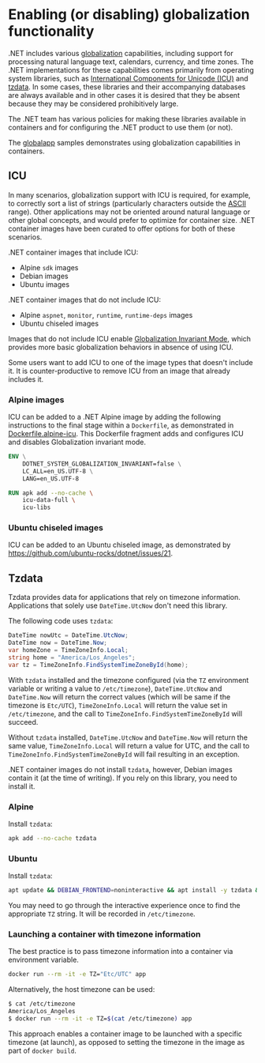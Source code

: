 # Enabling (or disabling) globalization functionality

.NET includes various [globalization](https://learn.microsoft.com/dotnet/core/extensions/globalization-and-localization) capabilities, including support for processing natural language text, calendars, currency, and time zones. The .NET implementations for these capabilities comes primarily from operating system libraries, such as [International Components for Unicode (ICU)](https://icu.unicode.org/) and [tzdata](https://wikipedia.org/wiki/Tz_database). In some cases, these libraries and their accompanying databases are always available and in other cases it is desired that they be absent because they may be considered prohibitively large.

The .NET team has various policies for making these libraries available in containers and for configuring the .NET product to use them (or not).

The [globalapp](globalapp/README.md) samples demonstrates using globalization capabilities in containers.

## ICU

In many scenarios, globalization support with ICU is required, for example, to correctly sort a list of strings (particularly characters outside the [ASCII](https://en.wikipedia.org/wiki/ASCII) range). Other applications may not be oriented around natural language or other global concepts, and would prefer to optimize for container size. .NET container images have been curated to offer options for both of these scenarios.

.NET container images that include ICU:

- Alpine `sdk` images
- Debian images
- Ubuntu images

.NET container images that do not include ICU:

- Alpine `aspnet`, `monitor`, `runtime`, `runtime-deps` images
- Ubuntu chiseled images

Images that do not include ICU enable [Globalization Invariant Mode](https://aka.ms/dotnet/globalization/invariant), which provides more basic globalization behaviors in absence of using ICU.

Some users want to add ICU to one of the image types that doesn't include it. It is counter-productive to remove ICU from an image that already includes it.

### Alpine images

ICU can be added to a .NET Alpine image by adding the following instructions to the final stage within a `Dockerfile`, as demonstrated in [Dockerfile.alpine-icu](aspnetapp/Dockerfile.alpine-icu). This Dockerfile fragment adds and configures ICU and disables Globalization invariant mode.

```Dockerfile
ENV \
    DOTNET_SYSTEM_GLOBALIZATION_INVARIANT=false \
    LC_ALL=en_US.UTF-8 \
    LANG=en_US.UTF-8

RUN apk add --no-cache \
    icu-data-full \
    icu-libs
```

### Ubuntu chiseled images

ICU can be added to an Ubuntu chiseled image, as demonstrated by https://github.com/ubuntu-rocks/dotnet/issues/21.

## Tzdata

Tzdata provides data for applications that rely on timezone information. Applications that solely use `DateTime.UtcNow` don't need this library.

The following code uses `tzdata`:

```csharp
DateTime nowUtc = DateTime.UtcNow;
DateTime now = DateTime.Now;
var homeZone = TimeZoneInfo.Local;
string home = "America/Los_Angeles";
var tz = TimeZoneInfo.FindSystemTimeZoneById(home);
```

With `tzdata` installed and the timezone configured (via the `TZ` environment variable or writing a value to  `/etc/timezone`), `DateTime.UtcNow` and `DateTime.Now` will return the correct values (which will be same if the timezone is `Etc/UTC`), `TimeZoneInfo.Local` will return the value set in `/etc/timezone`, and the call to `TimeZoneInfo.FindSystemTimeZoneById` will succeed.

Without `tzdata` installed, `DateTime.UtcNow` and `DateTime.Now` will return the same value, `TimeZoneInfo.Local` will return a value for UTC, and the call to `TimeZoneInfo.FindSystemTimeZoneById` will fail resulting in an exception.

.NET container images do not install `tzdata`, however, Debian images contain it (at the time of writing). If you rely on this library, you need to install it.

### Alpine

Install `tzdata`:

```bash
apk add --no-cache tzdata
```

### Ubuntu

Install `tzdata`:

```bash
apt update && DEBIAN_FRONTEND=noninteractive && apt install -y tzdata && rm -rf /var/lib/apt/lists/*
```

You may need to go through the interactive experience once to find the appropriate `TZ` string. It will be recorded in `/etc/timezone`.

### Launching a container with timezone information

The best practice is to pass timezone information into a container via environment variable.

```bash
docker run --rm -it -e TZ="Etc/UTC" app
```

Alternatively, the host timezone can be used:

```bash
$ cat /etc/timezone
America/Los_Angeles
$ docker run --rm -it -e TZ=$(cat /etc/timezone) app
```

This approach enables a container image to be launched with a specific timezone (at launch), as opposed to setting the timezone in the image as part of `docker build`.

